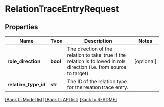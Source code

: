 # RelationTraceEntryRequest

## Properties
Name | Type | Description | Notes
------------ | ------------- | ------------- | -------------
**role_direction** | **bool** | The direction of the relation to take, true if the relation is followed in role direction (i.e. from source to target). | [optional] 
**relation_type_id** | **str** | The ID of the relation type for the relation trace entry. | 

[[Back to Model list]](../README.md#documentation-for-models) [[Back to API list]](../README.md#documentation-for-api-endpoints) [[Back to README]](../README.md)

